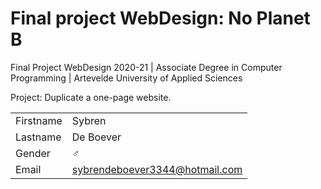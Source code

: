 # Final project WebDesign: No Planet B

Final Project WebDesign 2020-21 | Associate Degree in Computer Programming | Artevelde University of Applied Sciences

Project: Duplicate a one-page website.

|           |                                |
| --------- | ------------------------------ |
| Firstname | Sybren                         |
| Lastname  | De Boever                      |
| Gender    | :male_sign:                    |
| Email     | sybrendeboever3344@hotmail.com |
